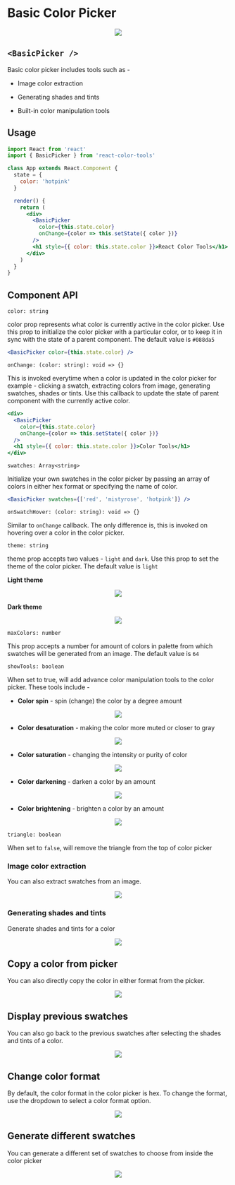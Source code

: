 # Basic Color Picker

<p align="center">
    <img src="../media/basic_picker.gif" />
</p>

## `<BasicPicker />`

Basic color picker includes tools such as -

- Image color extraction

- Generating shades and tints
- Built-in color manipulation tools

## Usage

```jsx
import React from 'react'
import { BasicPicker } from 'react-color-tools'

class App extends React.Component {
  state = {
    color: 'hotpink'
  }

  render() {
    return (
      <div>
        <BasicPicker
          color={this.state.color}
          onChange={color => this.setState({ color })}
        />
        <h1 style={{ color: this.state.color }}>React Color Tools</h1>
      </div>
    )
  }
}
```

## Component API

`color: string`

color prop represents what color is currently active in the color picker. Use this prop to initialize the color picker with a particular color, or to keep it in sync with the state of a parent component. The default value is `#088da5`

```jsx
<BasicPicker color={this.state.color} />
```

`onChange: (color: string): void => {}`

This is invoked everytime when a color is updated in the color picker for example - clicking a swatch, extracting colors from image, generating swatches, shades or tints. Use this callback to update the state of parent component with the currently active color.

```jsx
<div>
  <BasicPicker
    color={this.state.color}
    onChange={color => this.setState({ color })}
  />
  <h1 style={{ color: this.state.color }}>Color Tools</h1>
</div>
```

`swatches: Array<string>`

Initialize your own swatches in the color picker by passing an array of colors in either hex format or specifying the name of color.

```jsx
<BasicPicker swatches={['red', 'mistyrose', 'hotpink']} />
```

`onSwatchHover: (color: string): void => {}`

Similar to `onChange` callback. The only difference is, this is invoked on hovering over a color in the color picker.

`theme: string`

theme prop accepts two values - `light` and `dark`. Use this prop to set the theme of the color picker. The default value is `light`

**Light theme**

<p align="center">
    <img src="../media/light.png"/>
</p>

**Dark theme**

<p align="center">
       <img src="../media/dark.png" />
</p>

`maxColors: number`

This prop accepts a number for amount of colors in palette from which swatches will be generated from an image. The default value is `64`

`showTools: boolean`

When set to true, will add advance color manipulation tools to the color picker. These tools include -

- **Color spin** - spin (change) the color by a degree amount

<p align="center">
    <img src="../media/spin.gif" />
</p>

- **Color desaturation** - making the color more muted or closer to gray

<p align="center">
  <img src="../media/desaturation.gif" />
</p>

- **Color saturation** - changing the intensity or purity of color

<p align="center">
    <img src="../media/saturation.gif" />
</p>

- **Color darkening** - darken a color by an amount

<p align="center">
    <img src="../media/darken.gif" />
</p>

- **Color brightening** - brighten a color by an amount

<p align="center">
    <img src="../media/lighten.gif" />
</p>

`triangle: boolean`

When set to `false`, will remove the triangle from the top of color picker

### Image color extraction

You can also extract swatches from an image.

<p align="center">
    <img src="../media/image.gif" />
</p>

### Generating shades and tints

Generate shades and tints for a color

<p align="center">
    <img src="../media/tints.gif" />
</p>

## Copy a color from picker

You can also directly copy the color in either format from the picker.

<p align="center">
    <img src="../media/clipboard.gif" />
</p>

## Display previous swatches

You can also go back to the previous swatches after selecting the shades and tints of a color.

<p align="center">
    <img src="../media/reset.gif" />
</p>

## Change color format

By default, the color format in the color picker is hex. To change the format, use the dropdown to select a color format option.

<p align="center">
    <img src="../media/format.gif" />
</p>

## Generate different swatches

You can generate a different set of swatches to choose from inside the color picker

<p align="center">
    <img src="../media/swatches.gif" />
</p>
